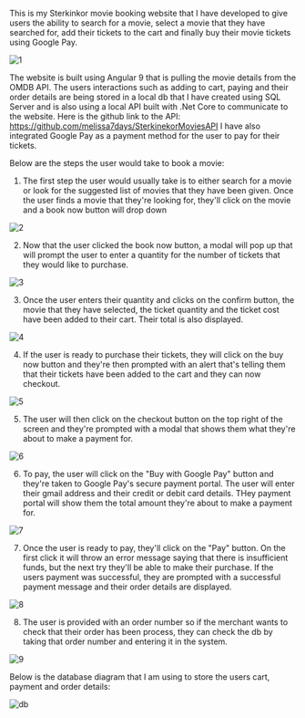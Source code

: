 This is my Sterkinkor movie booking website that I have developed to give users the ability to search for a movie, select a movie that they have searched for, add their tickets to the cart and finally buy their movie tickets using Google Pay. 

![1](https://user-images.githubusercontent.com/62884014/88650761-4d2cb180-d0c9-11ea-8fc5-46e4a23bb2a1.png)



The website is built using Angular 9 that is pulling the movie details from the OMDB API. The users interactions such as adding to cart, paying and their order details are being stored in a local db that I have created using SQL Server and is also using a local API built with .Net Core to communicate to the website. Here is the github link to the API: 
https://github.com/melissa7days/SterkinekorMoviesAPI 
I have also integrated Google Pay as a payment method for the user to pay for their tickets.

Below are the steps the user would take to book a movie: 
1. The first step the user would usually take is to either search for a movie or look for the suggested list of movies that they have been given. Once the user finds a movie that they're looking for, they'll click on the movie and a book now button will drop down


![2](https://user-images.githubusercontent.com/62884014/88654789-23c25480-d0ce-11ea-8418-62a0ea907cd6.png)



2. Now that the user clicked the book now button, a modal will pop up that will prompt the user to enter a quantity for the number of tickets that they would like to purchase. 


![3](https://user-images.githubusercontent.com/62884014/88655066-80be0a80-d0ce-11ea-911a-00acbb2e3662.png)


3. Once the user enters their quantity and clicks on the confirm button, the movie that they have selected, the ticket quantity and the ticket cost have been added to their cart. Their total is also displayed. 


![4](https://user-images.githubusercontent.com/62884014/88655156-a814d780-d0ce-11ea-8c74-94457e591db7.png)



4. If the user is ready to purchase their tickets, they will click on the buy now button and they're then prompted with an alert that's telling them that their tickets have been added to the cart and they can now checkout. 


![5](https://user-images.githubusercontent.com/62884014/88655384-f6c27180-d0ce-11ea-9bda-dedf7b3e538b.png)


5. The user will then click on the checkout button on the top right of the screen and they're prompted with a modal that shows them what they're about to make a payment for.


![6](https://user-images.githubusercontent.com/62884014/88655439-0b066e80-d0cf-11ea-8ef2-f590fca6f4a7.png)



6. To pay, the user will click on the "Buy with Google Pay" button and they're taken to Google Pay's secure payment portal. The user will enter their gmail address and their credit or debit card details. THey payment portal will show them the total amount they're about to make a payment for. 


![7](https://user-images.githubusercontent.com/62884014/88655496-23768900-d0cf-11ea-827f-81df83741b55.jpg)


7. Once the user is ready to pay, they'll click on the "Pay" button. On the first click it will throw an error message saying that there is insufficient funds, but the next try they'll be able to make their purchase. If the users payment was successful, they are prompted with a successful payment message and their order details are displayed. 


![8](https://user-images.githubusercontent.com/62884014/88655602-443ede80-d0cf-11ea-97b1-fb01bce7d576.png)


8. The user is provided with an order number so if the merchant wants to check that their order has been process, they can check the db by taking that order number and entering it in the system. 


![9](https://user-images.githubusercontent.com/62884014/88655675-5f115300-d0cf-11ea-9812-e266003dfcb5.png)






Below is the database diagram that I am using to store the users cart, payment and order details: 


![db](https://user-images.githubusercontent.com/62884014/88656219-3f2e5f00-d0d0-11ea-92a7-d593e57a3732.PNG)



